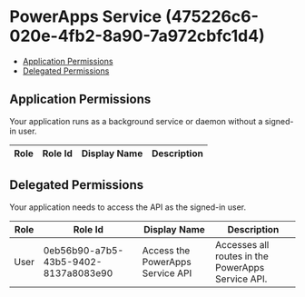 # PowerApps Service (475226c6-020e-4fb2-8a90-7a972cbfc1d4)
- [Application Permissions](#application-permissions)
- [Delegated Permissions](#delegated-permissions)

## Application Permissions
Your application runs as a background service or daemon without a signed-in user.

| Role | Role Id | Display Name | Description |
|---|---|---|---|

## Delegated Permissions
Your application needs to access the API as the signed-in user. 

| Role | Role Id | Display Name | Description |
|---|---|---|---|
| User | 0eb56b90-a7b5-43b5-9402-8137a8083e90 | Access the PowerApps Service API | Accesses all routes in the PowerApps Service API. |

